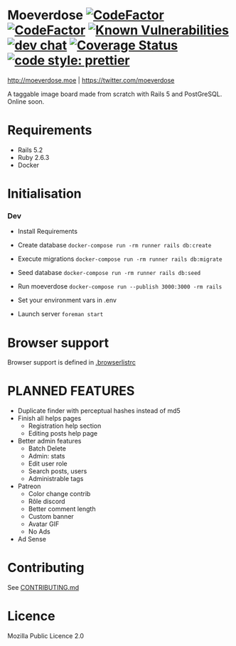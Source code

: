 # Moeverdose [![CodeFactor](https://www.codefactor.io/repository/github/eternialz/moeverdose/badge)](https://www.codefactor.io/repository/github/eternialz/moeverdose/) [![CodeFactor](https://travis-ci.org/eternialz/moeverdose.svg?branch=master)](https://travis-ci.org/eternialz/moeverdose) [![Known Vulnerabilities](https://snyk.io/test/github/eternialz/moeverdose/badge.svg)](https://snyk.io/test/github/eternialz/moeverdose) [![dev chat](https://discordapp.com/api/guilds/163371003366342657/widget.png?style=shield)](https://discordapp.com/invite/xfCpyJY) [![Coverage Status](https://coveralls.io/repos/github/eternialz/moeverdose/badge.svg?branch=master)](https://coveralls.io/github/eternialz/moeverdose?branch=master) [![code style: prettier](https://img.shields.io/badge/code_style-prettier-ff69b4.svg?style=flat)](https://github.com/prettier/prettier)

http://moeverdose.moe | https://twitter.com/moeverdose

A taggable image board made from scratch with Rails 5 and PostGreSQL.
Online soon.

# Requirements

- Rails 5.2
- Ruby 2.6.3
- Docker

# Initialisation

### Dev

- Install Requirements

- Create database `docker-compose run -rm runner rails db:create`

- Execute migrations `docker-compose run -rm runner rails db:migrate`

- Seed database `docker-compose run -rm runner rails db:seed`

- Run moeverdose `docker-compose run --publish 3000:3000 -rm rails`

- Set your environment vars in .env

- Launch server
  `foreman start`

# Browser support

Browser support is defined in [.browserlistrc](https://github.com/eternialz/moeverdose/blob/master/.browserlistrc)

# PLANNED FEATURES

- Duplicate finder with perceptual hashes instead of md5
- Finish all helps pages
  - Registration help section
  - Editing posts help page
- Better admin features
  - Batch Delete
  - Admin: stats
  - Edit user role
  - Search posts, users
  - Administrable tags
- Patreon
  - Color change contrib
  - Rôle discord
  - Better comment length
  - Custom banner
  - Avatar GIF
  - No Ads
- Ad Sense

# Contributing

See [CONTRIBUTING.md](https://github.com/eternialz/moeverdose/blob/master/CONTRIBUTING.md)

# Licence

Mozilla Public Licence 2.0

